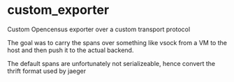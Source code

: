 # custom_exporter

Custom Opencensus exporter over a custom transport protocol

The goal was to carry the spans over something like vsock
from a VM to the host and then push it to the actual 
backend.

The default spans are unfortunately not serializeable, hence
convert the thrift format used by jaeger

